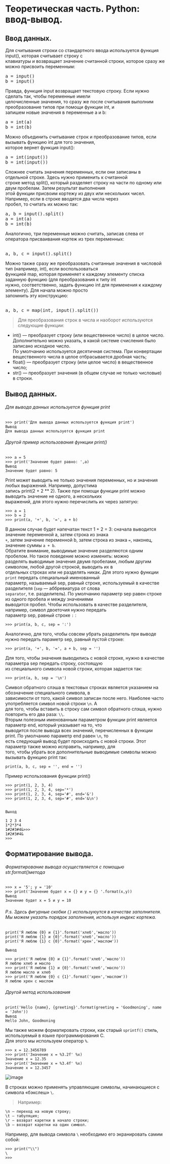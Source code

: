 # Теоретическая часть. Python: ввод-вывод.
## Ввод данных.
Для считывания строки со стандартного ввода используется функция input(), которая считывает строку с<br>
клавиатуры и возвращает значение считанной строки, которое сразу же можно присвоить переменным:
<pre>
a = input()
b = input()
</pre> 
Правда, функция input возвращает текстовую строку. Если нужно сделать так, чтобы переменные имели<br>
целочисленные значения, то сразу же после считывания выполним преобразование типов при помощи функции int, и<br>
запишем новые значения в переменные a и b:
<pre>
a = int(a)
b = int(b)
</pre>   
Можно объединить считывание строк и преобразование типов, если вызывать функцию int для того значения,<br>
которое вернет функция input():
<pre>
a = int(input())
b = int(input())
</pre>   
Сложнее считать значения переменных, если они записаны в отдельной строке. Здесь нужно применить к считанной<br>
строке метод split(), который разделяет строку на части по одному или двум пробелам. Затем результат выполнения<br>
этой функции присвоим кортежу из двух или нескольких чисел. Например, если в строке вводятся два числа через<br>
пробел, то считать их можно так:
<pre>
a, b = input().split()
a = int(a)
b = int(b)
</pre>   
Аналогично, три переменные можно считать, записав слева от оператора присваивания кортеж из трех переменных:
<pre> 
a, b, c = input().split()
</pre>   
Можно также сразу же преобразовать считанные значения в числовой тип (например, int), если воспользоваться<br>
функцией map, которая применяет к каждому элементу списка заданную функцию (для преобразования к типу int<br>
нужно, соответственно, задать функцию int для применения к каждому элементу). Для начала можно просто<br>
запомнить эту конструкцию:
<pre> 
a, b, c = map(int, input().split())
</pre> 
> Для преобразования строк в числа и наоборот используются следующие функции:
- int() — преобразует строку (или вещественное число) в целое число. Дополнительно можно указать, в какой системе счисления было записано исходное число.<br> По умолчанию используется десятичная система. При конвертации вещественного числа в целое отбрасывается дробная часть;
- float() — преобразует строку (или целое число) в вещественное число;
- str() — преобразует значения (в общем случае не только числовые) в строки.

## Вывод данных.
###### Для вывода данных используется функция print

```
>>> print('Для вывода данных используется функция print')
Вывод
Для вывода данных используется функция print
```
###### Другой пример использования функции print()

```
>>> a = 5
>>> print('Значение будет равно: ',a)
Вывод
Значение будет равно: 5
```

Print может выводить не только значения переменных, но и значения любых выражений. Например, допустима<br>
запись print(2 + 2 ** 2). Также при помощи функции print можно выводить значение не одного, а нескольких<br>
выражений, для этого нужно перечислить их через запятую:

```
>>> a = 1
>>> b = 2
>>> print(a, '+', b, '=', a + b)
``` 
В данном случае будет напечатан текст 1 + 2 = 3: сначала выводится значение переменной a, затем строка из знака<br>
``+``, затем значение переменной b, затем строка из знака ``=``, наконец, значение суммы ``a + b``.<br>
Обратите внимание, выводимые значение разделяются одним пробелом. Но такое поведение можно изменить: можно<br>
разделять выводимые значения двумя пробелами, любым другим символом, любой другой строкой, выводить их в<br>
отдельных строках или не разделять никак. Для этого нужно функции ``print`` передать специальный именованный<br>
параметр, называемый sep, равный строке, используемый в качестве разделителя (``sep`` — аббревиатура от слова<br>
``separator``, т.е. разделитель). По умолчанию параметр sep равен строке из одного пробела и между значениями<br>
выводится пробел. Чтобы использовать в качестве разделителя, например, символ двоеточия нужно передать<br>
параметр sep, равный строке ``:`` :

``` 
>>> print(a, b, c, sep = ':')
```  
Аналогично, для того, чтобы совсем убрать разделитель при выводе нужно передать параметр sep, равный пустой строке:
```  
>>> print(a, '+', b, '=', a + b, sep = '')
```
Для того, чтобы значения выводились с новой строке, нужно в качестве параметра sep передать строку, состоящую<br>
из специального символа новой строки, которая задается так:
```  
>>> print(a, b, sep = '\n')
``` 
Символ обратного слэша в текстовых строках является указанием на обозначение специального символа, в<br>
зависимости от того, какой символ записан после него. Наиболее часто употребляется символ новой строки ``\n``. А<br>
для того, чтобы вставить в строку сам символ обратного слэша, нужно повторить его два раза: ``\\``.<br>
Вторым полезным именованным параметром функции print является параметр end, который указывает на то, что<br>
выводится после вывода всех значений, перечисленных в функции print. По умолчанию параметр end равен ``\n``, то<br>
есть следующий вывод будет происходить с новой строки. Этот параметр также можно исправить, например, для<br>
того, чтобы убрать все дополнительные выводимые символы можно вызывать функцию print так:
```
print(a, b, c, sep = '', end = '')
``` 

Пример использования функции print()
```
>>> print(1, 2, 3, 4)
>>> print(1, 2, 3, 4, sep='*')
>>> print(1, 2, 3, 4, sep='#', end='&')
>>> print(1, 2, 3, 4, sep='#', end='&\n')


Выход

1 2 3 4
1*2*3*4
1#2#3#4&>>>
1#2#3#4&
>>>
```


## Форматирование вывода.
###### Форматирование вывода осуществляется с помощью str.format()метода
```
>>> x = '5'; y = '10'
>>> print('Значение будет x = {} и y = {} '.format(x,y))
Вывод
Значение будет x = 5 и y = 10
```
###### P.s. Здесь фигурные скобки ``{}`` используюутся в качестве заполнителя. <br>Мы можем указать порядок заполнения, используя индекс кортежа.
```
print('Я люблю {0} и {1}'.format('хлеб','масло'))
print('Я люблю {1} и {0}'.format('хлеб','масло'))
print('Я люблю {1} с {0}'.format('хрен','маслом'))

Вывод

>>> print('Я люблю {0} и {1}'.format('хлеб','масло'))
Я люблю хлеб и масло
>>> print('Я люблю {1} и {0}'.format('хлеб','масло'))
Я люблю масло и хлеб
>>> print('Я люблю {0} с {1}'.format('хрен','маслом'))
Я люблю хрен с маслом
```
###### Другой метод использования
```
print('Hello {name}, {greeting}'.format(greeting = 'Goodmoning', name = 'John'))
Вывод
Hello John, Goodmoning
```

Мы также можем форматировать строки, как старый ``sprintf()`` стиль, используемый в языке программирования С.<br>
Для этого мы используем оператор ``%``.

```
>>> x = 12.3456789
>>> print('Значение x = %3.2f' %x)
Значение x = 12.35
>>> print('Значение x = %3.4f' %x)
Значение x = 12.3457
```
![image](https://github.com/tvgVita69/python_begin/assets/98489171/b3a0f2b1-e435-4c9f-9199-125d2a20e4e0)
                                                                                                                
В строках можно применять управляющие символы, начинающиеся с символа «бэкслеш» ``\``. 
> Например:
```
\n — переход на новую строку;
\t — табуляция;
\r — возврат каретки в начало строки;
\b — возврат каретки на один символ.
```
Например, для вывода символа ``\`` необходимо его экранировать самим собой:
```
>>> print("\\")
\
>>>
```
































